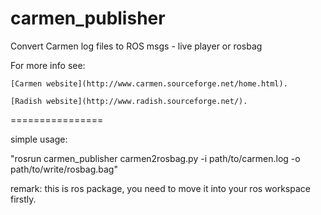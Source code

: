 carmen_publisher
================

  Convert Carmen log files to ROS msgs - live player or rosbag

  For more info see:

    [Carmen website](http://www.carmen.sourceforge.net/home.html).

    [Radish website](http://www.radish.sourceforge.net/).

================

simple usage: 

"rosrun carmen_publisher carmen2rosbag.py -i path/to/carmen.log -o path/to/write/rosbag.bag"

remark: this is ros package, you need to move it into your ros workspace firstly.
